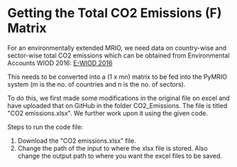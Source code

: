 # **Getting the Total CO2 Emissions (F) Matrix**

For an environmentally extended MRIO, we need data on country-wise and sector-wise total CO2 emissions which can be obtained from Environmental Accounts WIOD 2016: [E-WIOD 2016](https://joint-research-centre.ec.europa.eu/document/download/b572c87b-a2fb-4ab6-af38-ff0451273e9e_en?filename=co2em56.zip)

This needs to be converted into a (1 x mn) matrix to be fed into the PyMRIO system (m is the no. of countries and n is the no. of sectors). 

To do this, we first made some modifications in the original file on excel and have uploaded that on GitHub in the folder CO2_Emissions. The file is titled "CO2 emissions.xlsx". We further work upon it using the given code. 

Steps to run the code file:
1. Download the "CO2 emissions.xlsx" file.
2. Change the path of the input to where the xlsx file is stored. Also change the output path to where you want the excel files to be saved.
